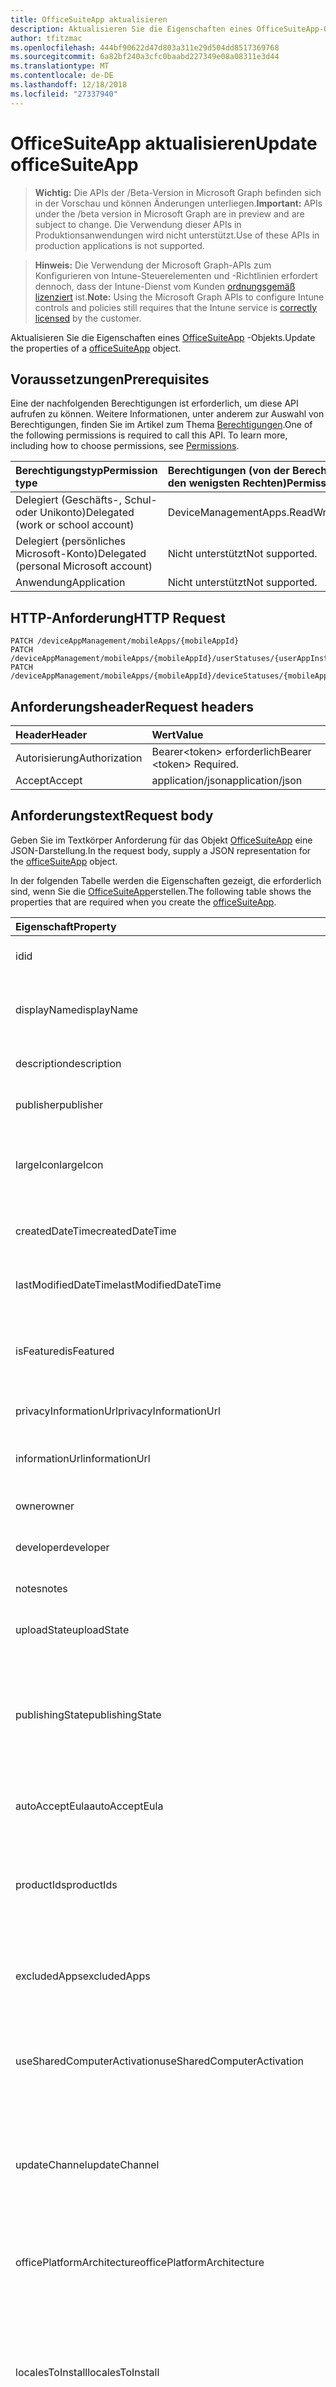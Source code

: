 ```yaml
---
title: OfficeSuiteApp aktualisieren
description: Aktualisieren Sie die Eigenschaften eines OfficeSuiteApp-Objekts.
author: tfitzmac
ms.openlocfilehash: 444bf90622d47d803a311e29d504dd8517369768
ms.sourcegitcommit: 6a82bf240a3cfc0baabd227349e08a08311e3d44
ms.translationtype: MT
ms.contentlocale: de-DE
ms.lasthandoff: 12/18/2018
ms.locfileid: "27337940"
---
```

# <a name="update-officesuiteapp"></a><span data-ttu-id="a6a31-103">OfficeSuiteApp aktualisieren</span><span class="sxs-lookup"><span data-stu-id="a6a31-103">Update officeSuiteApp</span></span>

> <span data-ttu-id="a6a31-104">**Wichtig:** Die APIs der /Beta-Version in Microsoft Graph befinden sich in der Vorschau und können Änderungen unterliegen.</span><span class="sxs-lookup"><span data-stu-id="a6a31-104">**Important:** APIs under the /beta version in Microsoft Graph are in preview and are subject to change.</span></span> <span data-ttu-id="a6a31-105">Die Verwendung dieser APIs in Produktionsanwendungen wird nicht unterstützt.</span><span class="sxs-lookup"><span data-stu-id="a6a31-105">Use of these APIs in production applications is not supported.</span></span>

> <span data-ttu-id="a6a31-106">**Hinweis:** Die Verwendung der Microsoft Graph-APIs zum Konfigurieren von Intune-Steuerelementen und -Richtlinien erfordert dennoch, dass der Intune-Dienst vom Kunden [ordnungsgemäß lizenziert](https://go.microsoft.com/fwlink/?linkid=839381) ist.</span><span class="sxs-lookup"><span data-stu-id="a6a31-106">**Note:** Using the Microsoft Graph APIs to configure Intune controls and policies still requires that the Intune service is [correctly licensed](https://go.microsoft.com/fwlink/?linkid=839381) by the customer.</span></span>

<span data-ttu-id="a6a31-107">Aktualisieren Sie die Eigenschaften eines [OfficeSuiteApp](../resources/intune-apps-officesuiteapp.md) -Objekts.</span><span class="sxs-lookup"><span data-stu-id="a6a31-107">Update the properties of a [officeSuiteApp](../resources/intune-apps-officesuiteapp.md) object.</span></span>
## <a name="prerequisites"></a><span data-ttu-id="a6a31-108">Voraussetzungen</span><span class="sxs-lookup"><span data-stu-id="a6a31-108">Prerequisites</span></span>
<span data-ttu-id="a6a31-p102">Eine der nachfolgenden Berechtigungen ist erforderlich, um diese API aufrufen zu können. Weitere Informationen, unter anderem zur Auswahl von Berechtigungen, finden Sie im Artikel zum Thema [Berechtigungen](/graph/permissions-reference).</span><span class="sxs-lookup"><span data-stu-id="a6a31-p102">One of the following permissions is required to call this API. To learn more, including how to choose permissions, see [Permissions](/graph/permissions-reference).</span></span>

|<span data-ttu-id="a6a31-111">Berechtigungstyp</span><span class="sxs-lookup"><span data-stu-id="a6a31-111">Permission type</span></span>|<span data-ttu-id="a6a31-112">Berechtigungen (von der Berechtigung mit den meisten Rechten zu der mit den wenigsten Rechten)</span><span class="sxs-lookup"><span data-stu-id="a6a31-112">Permissions (from most to least privileged)</span></span>|
|:---|:---|
|<span data-ttu-id="a6a31-113">Delegiert (Geschäfts-, Schul- oder Unikonto)</span><span class="sxs-lookup"><span data-stu-id="a6a31-113">Delegated (work or school account)</span></span>|<span data-ttu-id="a6a31-114">DeviceManagementApps.ReadWrite.All</span><span class="sxs-lookup"><span data-stu-id="a6a31-114">DeviceManagementApps.ReadWrite.All</span></span>|
|<span data-ttu-id="a6a31-115">Delegiert (persönliches Microsoft-Konto)</span><span class="sxs-lookup"><span data-stu-id="a6a31-115">Delegated (personal Microsoft account)</span></span>|<span data-ttu-id="a6a31-116">Nicht unterstützt</span><span class="sxs-lookup"><span data-stu-id="a6a31-116">Not supported.</span></span>|
|<span data-ttu-id="a6a31-117">Anwendung</span><span class="sxs-lookup"><span data-stu-id="a6a31-117">Application</span></span>|<span data-ttu-id="a6a31-118">Nicht unterstützt</span><span class="sxs-lookup"><span data-stu-id="a6a31-118">Not supported.</span></span>|

## <a name="http-request"></a><span data-ttu-id="a6a31-119">HTTP-Anforderung</span><span class="sxs-lookup"><span data-stu-id="a6a31-119">HTTP Request</span></span>
<!-- {
  "blockType": "ignored"
}
-->
``` http
PATCH /deviceAppManagement/mobileApps/{mobileAppId}
PATCH /deviceAppManagement/mobileApps/{mobileAppId}/userStatuses/{userAppInstallStatusId}/app
PATCH /deviceAppManagement/mobileApps/{mobileAppId}/deviceStatuses/{mobileAppInstallStatusId}/app
```

## <a name="request-headers"></a><span data-ttu-id="a6a31-120">Anforderungsheader</span><span class="sxs-lookup"><span data-stu-id="a6a31-120">Request headers</span></span>
|<span data-ttu-id="a6a31-121">Header</span><span class="sxs-lookup"><span data-stu-id="a6a31-121">Header</span></span>|<span data-ttu-id="a6a31-122">Wert</span><span class="sxs-lookup"><span data-stu-id="a6a31-122">Value</span></span>|
|:---|:---|
|<span data-ttu-id="a6a31-123">Autorisierung</span><span class="sxs-lookup"><span data-stu-id="a6a31-123">Authorization</span></span>|<span data-ttu-id="a6a31-124">Bearer&lt;token&gt; erforderlich</span><span class="sxs-lookup"><span data-stu-id="a6a31-124">Bearer &lt;token&gt; Required.</span></span>|
|<span data-ttu-id="a6a31-125">Accept</span><span class="sxs-lookup"><span data-stu-id="a6a31-125">Accept</span></span>|<span data-ttu-id="a6a31-126">application/json</span><span class="sxs-lookup"><span data-stu-id="a6a31-126">application/json</span></span>|

## <a name="request-body"></a><span data-ttu-id="a6a31-127">Anforderungstext</span><span class="sxs-lookup"><span data-stu-id="a6a31-127">Request body</span></span>
<span data-ttu-id="a6a31-128">Geben Sie im Textkörper Anforderung für das Objekt [OfficeSuiteApp](../resources/intune-apps-officesuiteapp.md) eine JSON-Darstellung.</span><span class="sxs-lookup"><span data-stu-id="a6a31-128">In the request body, supply a JSON representation for the [officeSuiteApp](../resources/intune-apps-officesuiteapp.md) object.</span></span>

<span data-ttu-id="a6a31-129">In der folgenden Tabelle werden die Eigenschaften gezeigt, die erforderlich sind, wenn Sie die [OfficeSuiteApp](../resources/intune-apps-officesuiteapp.md)erstellen.</span><span class="sxs-lookup"><span data-stu-id="a6a31-129">The following table shows the properties that are required when you create the [officeSuiteApp](../resources/intune-apps-officesuiteapp.md).</span></span>

|<span data-ttu-id="a6a31-130">Eigenschaft</span><span class="sxs-lookup"><span data-stu-id="a6a31-130">Property</span></span>|<span data-ttu-id="a6a31-131">Typ</span><span class="sxs-lookup"><span data-stu-id="a6a31-131">Type</span></span>|<span data-ttu-id="a6a31-132">Beschreibung</span><span class="sxs-lookup"><span data-stu-id="a6a31-132">Description</span></span>|
|:---|:---|:---|
|<span data-ttu-id="a6a31-133">id</span><span class="sxs-lookup"><span data-stu-id="a6a31-133">id</span></span>|<span data-ttu-id="a6a31-134">String</span><span class="sxs-lookup"><span data-stu-id="a6a31-134">String</span></span>|<span data-ttu-id="a6a31-135">Schlüssel der Entität</span><span class="sxs-lookup"><span data-stu-id="a6a31-135">Key of the entity.</span></span> <span data-ttu-id="a6a31-136">Geerbt von [mobileApp](../resources/intune-apps-mobileapp.md).</span><span class="sxs-lookup"><span data-stu-id="a6a31-136">Inherited from [mobileApp](../resources/intune-apps-mobileapp.md)</span></span>|
|<span data-ttu-id="a6a31-137">displayName</span><span class="sxs-lookup"><span data-stu-id="a6a31-137">displayName</span></span>|<span data-ttu-id="a6a31-138">String</span><span class="sxs-lookup"><span data-stu-id="a6a31-138">String</span></span>|<span data-ttu-id="a6a31-139">Der vom Administrator bereitgestellte oder importierte Titel der App.</span><span class="sxs-lookup"><span data-stu-id="a6a31-139">The admin provided or imported title of the app.</span></span> <span data-ttu-id="a6a31-140">Geerbt von [mobileApp](../resources/intune-apps-mobileapp.md).</span><span class="sxs-lookup"><span data-stu-id="a6a31-140">Inherited from [mobileApp](../resources/intune-apps-mobileapp.md)</span></span>|
|<span data-ttu-id="a6a31-141">description</span><span class="sxs-lookup"><span data-stu-id="a6a31-141">description</span></span>|<span data-ttu-id="a6a31-142">String</span><span class="sxs-lookup"><span data-stu-id="a6a31-142">String</span></span>|<span data-ttu-id="a6a31-143">Beschreibung der App.</span><span class="sxs-lookup"><span data-stu-id="a6a31-143">The description of the app.</span></span> <span data-ttu-id="a6a31-144">Geerbt von [mobileApp](../resources/intune-apps-mobileapp.md).</span><span class="sxs-lookup"><span data-stu-id="a6a31-144">Inherited from [mobileApp](../resources/intune-apps-mobileapp.md)</span></span>|
|<span data-ttu-id="a6a31-145">publisher</span><span class="sxs-lookup"><span data-stu-id="a6a31-145">publisher</span></span>|<span data-ttu-id="a6a31-146">String</span><span class="sxs-lookup"><span data-stu-id="a6a31-146">String</span></span>|<span data-ttu-id="a6a31-147">Der Herausgeber der App.</span><span class="sxs-lookup"><span data-stu-id="a6a31-147">The publisher of the app.</span></span> <span data-ttu-id="a6a31-148">Geerbt von [mobileApp](../resources/intune-apps-mobileapp.md).</span><span class="sxs-lookup"><span data-stu-id="a6a31-148">Inherited from [mobileApp](../resources/intune-apps-mobileapp.md)</span></span>|
|<span data-ttu-id="a6a31-149">largeIcon</span><span class="sxs-lookup"><span data-stu-id="a6a31-149">largeIcon</span></span>|[<span data-ttu-id="a6a31-150">mimeContent</span><span class="sxs-lookup"><span data-stu-id="a6a31-150">mimeContent</span></span>](../resources/intune-shared-mimecontent.md)|<span data-ttu-id="a6a31-151">Das große Symbol, das in den App-Details angezeigt und für den Upload des Symbols verwendet werden soll.</span><span class="sxs-lookup"><span data-stu-id="a6a31-151">The large icon, to be displayed in the app details and used for upload of the icon.</span></span> <span data-ttu-id="a6a31-152">Geerbt von [mobileApp](../resources/intune-apps-mobileapp.md).</span><span class="sxs-lookup"><span data-stu-id="a6a31-152">Inherited from [mobileApp](../resources/intune-apps-mobileapp.md)</span></span>|
|<span data-ttu-id="a6a31-153">createdDateTime</span><span class="sxs-lookup"><span data-stu-id="a6a31-153">createdDateTime</span></span>|<span data-ttu-id="a6a31-154">DateTimeOffset</span><span class="sxs-lookup"><span data-stu-id="a6a31-154">DateTimeOffset</span></span>|<span data-ttu-id="a6a31-155">Datum und Uhrzeit der Erstellung der App.</span><span class="sxs-lookup"><span data-stu-id="a6a31-155">The date and time the app was created.</span></span> <span data-ttu-id="a6a31-156">Geerbt von [mobileApp](../resources/intune-apps-mobileapp.md).</span><span class="sxs-lookup"><span data-stu-id="a6a31-156">Inherited from [mobileApp](../resources/intune-apps-mobileapp.md)</span></span>|
|<span data-ttu-id="a6a31-157">lastModifiedDateTime</span><span class="sxs-lookup"><span data-stu-id="a6a31-157">lastModifiedDateTime</span></span>|<span data-ttu-id="a6a31-158">DateTimeOffset</span><span class="sxs-lookup"><span data-stu-id="a6a31-158">DateTimeOffset</span></span>|<span data-ttu-id="a6a31-159">Datum und Uhrzeit der letzten Änderung der App.</span><span class="sxs-lookup"><span data-stu-id="a6a31-159">The date and time the app was last modified.</span></span> <span data-ttu-id="a6a31-160">Geerbt von [mobileApp](../resources/intune-apps-mobileapp.md).</span><span class="sxs-lookup"><span data-stu-id="a6a31-160">Inherited from [mobileApp](../resources/intune-apps-mobileapp.md)</span></span>|
|<span data-ttu-id="a6a31-161">isFeatured</span><span class="sxs-lookup"><span data-stu-id="a6a31-161">isFeatured</span></span>|<span data-ttu-id="a6a31-162">Boolescher Wert</span><span class="sxs-lookup"><span data-stu-id="a6a31-162">Boolean</span></span>|<span data-ttu-id="a6a31-163">Wert, der angibt, ob die App vom Administrator als empfohlen markiert wurde. Geerbt von [mobileApp](../resources/intune-apps-mobileapp.md).</span><span class="sxs-lookup"><span data-stu-id="a6a31-163">The value indicating whether the app is marked as featured by the admin. Inherited from [mobileApp](../resources/intune-apps-mobileapp.md)</span></span>|
|<span data-ttu-id="a6a31-164">privacyInformationUrl</span><span class="sxs-lookup"><span data-stu-id="a6a31-164">privacyInformationUrl</span></span>|<span data-ttu-id="a6a31-165">String</span><span class="sxs-lookup"><span data-stu-id="a6a31-165">String</span></span>|<span data-ttu-id="a6a31-166">URL zur Datenschutzerklärung.</span><span class="sxs-lookup"><span data-stu-id="a6a31-166">The privacy statement Url.</span></span> <span data-ttu-id="a6a31-167">Geerbt von [mobileApp](../resources/intune-apps-mobileapp.md).</span><span class="sxs-lookup"><span data-stu-id="a6a31-167">Inherited from [mobileApp](../resources/intune-apps-mobileapp.md)</span></span>|
|<span data-ttu-id="a6a31-168">informationUrl</span><span class="sxs-lookup"><span data-stu-id="a6a31-168">informationUrl</span></span>|<span data-ttu-id="a6a31-169">String</span><span class="sxs-lookup"><span data-stu-id="a6a31-169">String</span></span>|<span data-ttu-id="a6a31-170">URL zur Seite mit weiteren Informationen.</span><span class="sxs-lookup"><span data-stu-id="a6a31-170">The more information Url.</span></span> <span data-ttu-id="a6a31-171">Geerbt von [mobileApp](../resources/intune-apps-mobileapp.md).</span><span class="sxs-lookup"><span data-stu-id="a6a31-171">Inherited from [mobileApp](../resources/intune-apps-mobileapp.md)</span></span>|
|<span data-ttu-id="a6a31-172">owner</span><span class="sxs-lookup"><span data-stu-id="a6a31-172">owner</span></span>|<span data-ttu-id="a6a31-173">String</span><span class="sxs-lookup"><span data-stu-id="a6a31-173">String</span></span>|<span data-ttu-id="a6a31-174">Der Besitzer der App.</span><span class="sxs-lookup"><span data-stu-id="a6a31-174">The owner of the app.</span></span> <span data-ttu-id="a6a31-175">Geerbt von [mobileApp](../resources/intune-apps-mobileapp.md).</span><span class="sxs-lookup"><span data-stu-id="a6a31-175">Inherited from [mobileApp](../resources/intune-apps-mobileapp.md)</span></span>|
|<span data-ttu-id="a6a31-176">developer</span><span class="sxs-lookup"><span data-stu-id="a6a31-176">developer</span></span>|<span data-ttu-id="a6a31-177">String</span><span class="sxs-lookup"><span data-stu-id="a6a31-177">String</span></span>|<span data-ttu-id="a6a31-178">Der Entwickler der App.</span><span class="sxs-lookup"><span data-stu-id="a6a31-178">The developer of the app.</span></span> <span data-ttu-id="a6a31-179">Geerbt von [mobileApp](../resources/intune-apps-mobileapp.md).</span><span class="sxs-lookup"><span data-stu-id="a6a31-179">Inherited from [mobileApp](../resources/intune-apps-mobileapp.md)</span></span>|
|<span data-ttu-id="a6a31-180">notes</span><span class="sxs-lookup"><span data-stu-id="a6a31-180">notes</span></span>|<span data-ttu-id="a6a31-181">String</span><span class="sxs-lookup"><span data-stu-id="a6a31-181">String</span></span>|<span data-ttu-id="a6a31-182">Hinweise zur App.</span><span class="sxs-lookup"><span data-stu-id="a6a31-182">Notes for the app.</span></span> <span data-ttu-id="a6a31-183">Geerbt von [mobileApp](../resources/intune-apps-mobileapp.md).</span><span class="sxs-lookup"><span data-stu-id="a6a31-183">Inherited from [mobileApp](../resources/intune-apps-mobileapp.md)</span></span>|
|<span data-ttu-id="a6a31-184">uploadState</span><span class="sxs-lookup"><span data-stu-id="a6a31-184">uploadState</span></span>|<span data-ttu-id="a6a31-185">Int32</span><span class="sxs-lookup"><span data-stu-id="a6a31-185">Int32</span></span>|<span data-ttu-id="a6a31-186">Der Upload-Zustand.</span><span class="sxs-lookup"><span data-stu-id="a6a31-186">The upload state.</span></span> <span data-ttu-id="a6a31-187">Geerbt von [mobileApp](../resources/intune-apps-mobileapp.md).</span><span class="sxs-lookup"><span data-stu-id="a6a31-187">Inherited from [mobileApp](../resources/intune-apps-mobileapp.md)</span></span>|
|<span data-ttu-id="a6a31-188">publishingState</span><span class="sxs-lookup"><span data-stu-id="a6a31-188">publishingState</span></span>|[<span data-ttu-id="a6a31-189">mobileAppPublishingState</span><span class="sxs-lookup"><span data-stu-id="a6a31-189">mobileAppPublishingState</span></span>](../resources/intune-apps-mobileapppublishingstate.md)|<span data-ttu-id="a6a31-190">Der Veröffentlichungsstatus der App.</span><span class="sxs-lookup"><span data-stu-id="a6a31-190">The publishing state for the app.</span></span> <span data-ttu-id="a6a31-191">Eine App kann erst zugewiesen werden, wenn sie veröffentlicht wurde.</span><span class="sxs-lookup"><span data-stu-id="a6a31-191">The app cannot be assigned unless the app is published.</span></span> <span data-ttu-id="a6a31-192">Geerbt von [MobileApp](../resources/intune-apps-mobileapp.md).</span><span class="sxs-lookup"><span data-stu-id="a6a31-192">Inherited from [mobileApp](../resources/intune-apps-mobileapp.md).</span></span> <span data-ttu-id="a6a31-193">Mögliche Werte sind: `notPublished`, `processing` und `published`.</span><span class="sxs-lookup"><span data-stu-id="a6a31-193">Possible values are: `notPublished`, `processing`, `published`.</span></span>|
|<span data-ttu-id="a6a31-194">autoAcceptEula</span><span class="sxs-lookup"><span data-stu-id="a6a31-194">autoAcceptEula</span></span>|<span data-ttu-id="a6a31-195">Boolesch</span><span class="sxs-lookup"><span data-stu-id="a6a31-195">Boolean</span></span>|<span data-ttu-id="a6a31-196">Der Wert, der automatisch auf den des Endbenutzers Gerät den Lizenzvertrag zu akzeptieren.</span><span class="sxs-lookup"><span data-stu-id="a6a31-196">The value to accept the EULA automatically on the enduser's device.</span></span>|
|<span data-ttu-id="a6a31-197">productIds</span><span class="sxs-lookup"><span data-stu-id="a6a31-197">productIds</span></span>|<span data-ttu-id="a6a31-198">[OfficeProductId](../resources/intune-apps-officeproductid.md) -Auflistung</span><span class="sxs-lookup"><span data-stu-id="a6a31-198">[officeProductId](../resources/intune-apps-officeproductid.md) collection</span></span>|<span data-ttu-id="a6a31-199">Die Produkt-Ids, die die Office365 Suite SKU darstellen.</span><span class="sxs-lookup"><span data-stu-id="a6a31-199">The Product Ids that represent the Office365 Suite SKU.</span></span> <span data-ttu-id="a6a31-200">Mögliche Werte: sind `o365ProPlusRetail`, `o365BusinessRetail`, `visioProRetail` und `projectProRetail`.</span><span class="sxs-lookup"><span data-stu-id="a6a31-200">Possible values are: `o365ProPlusRetail`, `o365BusinessRetail`, `visioProRetail`, `projectProRetail`.</span></span>|
|<span data-ttu-id="a6a31-201">excludedApps</span><span class="sxs-lookup"><span data-stu-id="a6a31-201">excludedApps</span></span>|[<span data-ttu-id="a6a31-202">excludedApps</span><span class="sxs-lookup"><span data-stu-id="a6a31-202">excludedApps</span></span>](../resources/intune-apps-excludedapps.md)|<span data-ttu-id="a6a31-203">Die Eigenschaft, um die apps darstellen, die von der ausgewählten Office365 Produkt-ID ausgeschlossen werden</span><span class="sxs-lookup"><span data-stu-id="a6a31-203">The property to represent the apps which are excluded from the selected Office365 Product Id.</span></span>|
|<span data-ttu-id="a6a31-204">useSharedComputerActivation</span><span class="sxs-lookup"><span data-stu-id="a6a31-204">useSharedComputerActivation</span></span>|<span data-ttu-id="a6a31-205">Boolesch</span><span class="sxs-lookup"><span data-stu-id="a6a31-205">Boolean</span></span>|<span data-ttu-id="a6a31-206">Die Eigenschaft an, die darstellen, ob die Aktivierung gemeinsam genutzter Computer nicht für die app-Suite Office365 verwendet wird.</span><span class="sxs-lookup"><span data-stu-id="a6a31-206">The property to represent that whether the shared computer activation is used not for Office365 app suite.</span></span>|
|<span data-ttu-id="a6a31-207">updateChannel</span><span class="sxs-lookup"><span data-stu-id="a6a31-207">updateChannel</span></span>|[<span data-ttu-id="a6a31-208">officeUpdateChannel</span><span class="sxs-lookup"><span data-stu-id="a6a31-208">officeUpdateChannel</span></span>](../resources/intune-apps-officeupdatechannel.md)|<span data-ttu-id="a6a31-209">Die Eigenschaft, die Update-Kanal Office365 darstellen.</span><span class="sxs-lookup"><span data-stu-id="a6a31-209">The property to represent the Office365 Update Channel.</span></span> <span data-ttu-id="a6a31-210">Mögliche Werte sind: `none`, `current`, `deferred`, `firstReleaseCurrent` und `firstReleaseDeferred`.</span><span class="sxs-lookup"><span data-stu-id="a6a31-210">Possible values are: `none`, `current`, `deferred`, `firstReleaseCurrent`, `firstReleaseDeferred`.</span></span>|
|<span data-ttu-id="a6a31-211">officePlatformArchitecture</span><span class="sxs-lookup"><span data-stu-id="a6a31-211">officePlatformArchitecture</span></span>|[<span data-ttu-id="a6a31-212">windowsArchitecture</span><span class="sxs-lookup"><span data-stu-id="a6a31-212">windowsArchitecture</span></span>](../resources/intune-apps-windowsarchitecture.md)|<span data-ttu-id="a6a31-213">Die Eigenschaft, die Office365 app Suite Version darstellen.</span><span class="sxs-lookup"><span data-stu-id="a6a31-213">The property to represent the Office365 app suite version.</span></span> <span data-ttu-id="a6a31-214">Mögliche Werte sind: `none`, `x86`, `x64`, `arm` und `neutral`.</span><span class="sxs-lookup"><span data-stu-id="a6a31-214">Possible values are: `none`, `x86`, `x64`, `arm`, `neutral`.</span></span>|
|<span data-ttu-id="a6a31-215">localesToInstall</span><span class="sxs-lookup"><span data-stu-id="a6a31-215">localesToInstall</span></span>|<span data-ttu-id="a6a31-216">Collection von Objekten des Typs „String“</span><span class="sxs-lookup"><span data-stu-id="a6a31-216">String collection</span></span>|<span data-ttu-id="a6a31-217">Die Eigenschaft, um die Gebietsschemas darstellen, die installiert werden Wenn apps aus Office365 installiert wird.</span><span class="sxs-lookup"><span data-stu-id="a6a31-217">The property to represent the locales which are installed when the apps from Office365 is installed.</span></span> <span data-ttu-id="a6a31-218">Standard RFC 6033 verwendet.</span><span class="sxs-lookup"><span data-stu-id="a6a31-218">It uses standard RFC 6033.</span></span> <span data-ttu-id="a6a31-219">REF:https://technet.microsoft.com/en-us/library/cc179219(v=office.16).aspx</span><span class="sxs-lookup"><span data-stu-id="a6a31-219">Ref: https://technet.microsoft.com/en-us/library/cc179219(v=office.16).aspx</span></span>|
|<span data-ttu-id="a6a31-220">installProgressDisplayLevel</span><span class="sxs-lookup"><span data-stu-id="a6a31-220">installProgressDisplayLevel</span></span>|[<span data-ttu-id="a6a31-221">officeSuiteInstallProgressDisplayLevel</span><span class="sxs-lookup"><span data-stu-id="a6a31-221">officeSuiteInstallProgressDisplayLevel</span></span>](../resources/intune-apps-officesuiteinstallprogressdisplaylevel.md)|<span data-ttu-id="a6a31-222">Sie können die Anzeigeebene für die Installation des Fortschritts Setup-Benutzeroberfläche auf dem Gerät angeben.</span><span class="sxs-lookup"><span data-stu-id="a6a31-222">To specify the level of display for the Installation Progress Setup UI on the Device.</span></span> <span data-ttu-id="a6a31-223">Mögliche Werte sind: `none` und `full`.</span><span class="sxs-lookup"><span data-stu-id="a6a31-223">Possible values are: `none`, `full`.</span></span>|
|<span data-ttu-id="a6a31-224">shouldUninstallOlderVersionsOfOffice</span><span class="sxs-lookup"><span data-stu-id="a6a31-224">shouldUninstallOlderVersionsOfOffice</span></span>|<span data-ttu-id="a6a31-225">Boolesch</span><span class="sxs-lookup"><span data-stu-id="a6a31-225">Boolean</span></span>|<span data-ttu-id="a6a31-226">Die Eigenschaft zum bestimmen, ob das vorhandene Office MSI deinstallieren, wenn eine Office365 app-Suite auf dem Gerät bereitgestellt wird.</span><span class="sxs-lookup"><span data-stu-id="a6a31-226">The property to determine whether to uninstall existing Office MSI if an Office365 app suite is deployed to the device or not.</span></span>|
|<span data-ttu-id="a6a31-227">targetVersion</span><span class="sxs-lookup"><span data-stu-id="a6a31-227">targetVersion</span></span>|<span data-ttu-id="a6a31-228">String</span><span class="sxs-lookup"><span data-stu-id="a6a31-228">String</span></span>|<span data-ttu-id="a6a31-229">Die Eigenschaft, die bestimmte Zielversion für die app-Suite Office365 darstellen, die auf den Geräten bereitgestellten blieb werden sollte.</span><span class="sxs-lookup"><span data-stu-id="a6a31-229">The property to represent the specific target version for the Office365 app suite that should be remained deployed on the devices.</span></span>|
|<span data-ttu-id="a6a31-230">updateVersion</span><span class="sxs-lookup"><span data-stu-id="a6a31-230">updateVersion</span></span>|<span data-ttu-id="a6a31-231">String</span><span class="sxs-lookup"><span data-stu-id="a6a31-231">String</span></span>|<span data-ttu-id="a6a31-232">Die Eigenschaft, die Version darstellen, die bestimmten Zielversion für die app-Suite Office365 verfügbar ist.</span><span class="sxs-lookup"><span data-stu-id="a6a31-232">The property to represent the update version in which the specific target version is available for the Office365 app suite.</span></span>|



## <a name="response"></a><span data-ttu-id="a6a31-233">Antwort</span><span class="sxs-lookup"><span data-stu-id="a6a31-233">Response</span></span>
<span data-ttu-id="a6a31-234">Wenn der Vorgang erfolgreich war, gibt diese Methode einen `200 OK` Antwortcode und eine aktualisierte [OfficeSuiteApp](../resources/intune-apps-officesuiteapp.md) -Objekts in der Antworttext.</span><span class="sxs-lookup"><span data-stu-id="a6a31-234">If successful, this method returns a `200 OK` response code and an updated [officeSuiteApp](../resources/intune-apps-officesuiteapp.md) object in the response body.</span></span>

## <a name="example"></a><span data-ttu-id="a6a31-235">Beispiel</span><span class="sxs-lookup"><span data-stu-id="a6a31-235">Example</span></span>
### <a name="request"></a><span data-ttu-id="a6a31-236">Anforderung</span><span class="sxs-lookup"><span data-stu-id="a6a31-236">Request</span></span>
<span data-ttu-id="a6a31-237">Nachfolgend sehen Sie ein Beispiel der Anforderung.</span><span class="sxs-lookup"><span data-stu-id="a6a31-237">Here is an example of the request.</span></span>
``` http
PATCH https://graph.microsoft.com/beta/deviceAppManagement/mobileApps/{mobileAppId}
Content-type: application/json
Content-length: 1413

{
  "displayName": "Display Name value",
  "description": "Description value",
  "publisher": "Publisher value",
  "largeIcon": {
    "@odata.type": "microsoft.graph.mimeContent",
    "type": "Type value",
    "value": "dmFsdWU="
  },
  "lastModifiedDateTime": "2017-01-01T00:00:35.1329464-08:00",
  "isFeatured": true,
  "privacyInformationUrl": "https://example.com/privacyInformationUrl/",
  "informationUrl": "https://example.com/informationUrl/",
  "owner": "Owner value",
  "developer": "Developer value",
  "notes": "Notes value",
  "uploadState": 11,
  "publishingState": "processing",
  "autoAcceptEula": true,
  "productIds": [
    "o365BusinessRetail"
  ],
  "excludedApps": {
    "@odata.type": "microsoft.graph.excludedApps",
    "access": true,
    "excel": true,
    "groove": true,
    "infoPath": true,
    "lync": true,
    "oneDrive": true,
    "oneNote": true,
    "outlook": true,
    "powerPoint": true,
    "publisher": true,
    "sharePointDesigner": true,
    "visio": true,
    "word": true
  },
  "useSharedComputerActivation": true,
  "updateChannel": "current",
  "officePlatformArchitecture": "x86",
  "localesToInstall": [
    "Locales To Install value"
  ],
  "installProgressDisplayLevel": "full",
  "shouldUninstallOlderVersionsOfOffice": true,
  "targetVersion": "Target Version value",
  "updateVersion": "Update Version value"
}
```

### <a name="response"></a><span data-ttu-id="a6a31-238">Antwort</span><span class="sxs-lookup"><span data-stu-id="a6a31-238">Response</span></span>
<span data-ttu-id="a6a31-p122">Nachfolgend sehen Sie ein Beispiel der Antwort. Hinweis: Das hier gezeigte Antwortobjekt ist möglicherweise aus Platzgründen abgeschnitten. Von einem tatsächlichen Aufruf werden alle Eigenschaften zurückgegeben.</span><span class="sxs-lookup"><span data-stu-id="a6a31-p122">Here is an example of the response. Note: The response object shown here may be truncated for brevity. All of the properties will be returned from an actual call.</span></span>
``` http
HTTP/1.1 200 OK
Content-Type: application/json
Content-Length: 1574

{
  "@odata.type": "#microsoft.graph.officeSuiteApp",
  "id": "9b263b46-3b46-9b26-463b-269b463b269b",
  "displayName": "Display Name value",
  "description": "Description value",
  "publisher": "Publisher value",
  "largeIcon": {
    "@odata.type": "microsoft.graph.mimeContent",
    "type": "Type value",
    "value": "dmFsdWU="
  },
  "createdDateTime": "2017-01-01T00:02:43.5775965-08:00",
  "lastModifiedDateTime": "2017-01-01T00:00:35.1329464-08:00",
  "isFeatured": true,
  "privacyInformationUrl": "https://example.com/privacyInformationUrl/",
  "informationUrl": "https://example.com/informationUrl/",
  "owner": "Owner value",
  "developer": "Developer value",
  "notes": "Notes value",
  "uploadState": 11,
  "publishingState": "processing",
  "autoAcceptEula": true,
  "productIds": [
    "o365BusinessRetail"
  ],
  "excludedApps": {
    "@odata.type": "microsoft.graph.excludedApps",
    "access": true,
    "excel": true,
    "groove": true,
    "infoPath": true,
    "lync": true,
    "oneDrive": true,
    "oneNote": true,
    "outlook": true,
    "powerPoint": true,
    "publisher": true,
    "sharePointDesigner": true,
    "visio": true,
    "word": true
  },
  "useSharedComputerActivation": true,
  "updateChannel": "current",
  "officePlatformArchitecture": "x86",
  "localesToInstall": [
    "Locales To Install value"
  ],
  "installProgressDisplayLevel": "full",
  "shouldUninstallOlderVersionsOfOffice": true,
  "targetVersion": "Target Version value",
  "updateVersion": "Update Version value"
}
```





